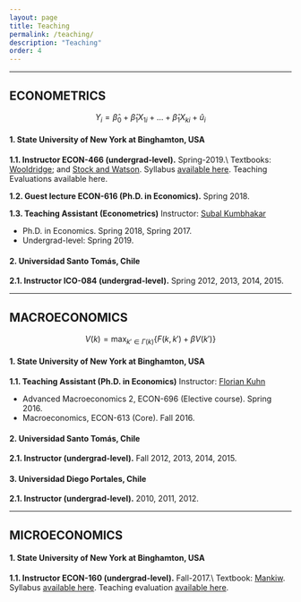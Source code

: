 ```yaml
---
layout: page
title: Teaching
permalink: /teaching/
description: "Teaching"
order: 4
---
```


------
## ECONOMETRICS

$$Y_i=\hat{\beta}_0+\hat{\beta}_1X_{1i}+...+\hat{\beta}_1X_{ki}+\hat{u}_i$$


#### 1. State University of New York at Binghamton, USA
**1.1. Instructor ECON-466 (undergrad-level).** Spring-2019.\\
Textbooks: [Wooldridge]('https://www.cengage.com/c/introductory-econometrics-a-modern-approach-6e-wooldridge/9781305270107'); and [Stock and Watson]('https://www.pearson.com/us/higher-education/product/Stock-Introduction-to-Econometrics-3rd-Edition/9780138009007.html'). Syllabus [available here]('http://luischanci.github.io/assets/documents/Syllabus_ECON466_CHANCI.pdf'). Teaching Evaluations available here.

**1.2. Guest lecture ECON-616 (Ph.D. in Economics).** Spring 2018.

**1.3. Teaching Assistant (Econometrics)** Instructor: [Subal Kumbhakar]('http://bingweb.binghamton.edu/~kkar/')
- Ph.D. in Economics. Spring 2018, Spring 2017.
- Undergrad-level: Spring 2019.


#### 2. Universidad Santo Tomás, Chile
**2.1. Instructor ICO-084 (undergrad-level).** Spring 2012, 2013, 2014, 2015.


------
## MACROECONOMICS

$$V(k)=\max_{k'\in\Gamma(k)}\{F(k,k')+\beta V(k')\}$$

#### 1. State University of New York at Binghamton, USA
**1.1. Teaching Assistant (Ph.D. in Economics)** Instructor: [Florian Kuhn]('http://www.floriankuhn.com/')
- Advanced Macroeconomics 2, ECON-696 (Elective course). Spring 2016.
- Macroeconomics, ECON-613 (Core). Fall 2016.


#### 2. Universidad Santo Tomás, Chile
**2.1. Instructor (undergrad-level).** Fall 2012, 2013, 2014, 2015.


#### 3. Universidad Diego Portales, Chile
**2.1. Instructor (undergrad-level).** 2010, 2011, 2012.


------
## MICROECONOMICS

#### 1. State University of New York at Binghamton, USA

**1.1. Instructor ECON-160 (undergrad-level).** Fall-2017.\\
Textbook: [Mankiw]('https://www.cengage.com/c/principles-of-microeconomics-8e-mankiw'). Syllabus [available here]('http://luischanci.github.io/assets/documents/Syllabus_ECON160_CHANCI.pdf'). Teaching evaluation [available here]('http://luischanci.github.io/assets/documents/Teaching_Evaluation_ECON160.pdf').
